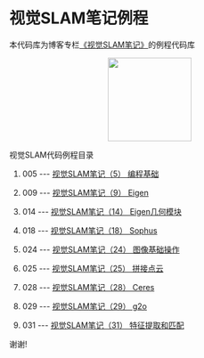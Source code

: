 # 视觉SLAM笔记例程
本代码库为博客专栏[《视觉SLAM笔记》](https://joveh-h.blog.csdn.net/article/category/9357175)的例程代码库

<div align=center><img src="https://img-blog.csdnimg.cn/20190917102044674.png" width="150" height="150" /></div>

视觉SLAM代码例程目录

1. 005 --- [视觉SLAM笔记（5） 编程基础](https://joveh-h.blog.csdn.net/article/details/101022916)

2. 009 --- [视觉SLAM笔记（9） Eigen](https://joveh-h.blog.csdn.net/article/details/101470881)

3. 014 --- [视觉SLAM笔记（14） Eigen几何模块](https://joveh-h.blog.csdn.net/article/details/101599067)

4. 018 --- [视觉SLAM笔记（18） Sophus](https://joveh-h.blog.csdn.net/article/details/101670053)

5. 024 --- [视觉SLAM笔记（24） 图像基础操作](https://joveh-h.blog.csdn.net/article/details/102362765)

6. 025 --- [视觉SLAM笔记（25） 拼接点云](https://joveh-h.blog.csdn.net/article/details/102362891)

7. 028 --- [视觉SLAM笔记（28） Ceres](https://joveh-h.blog.csdn.net/article/details/102373203)

8. 029 --- [视觉SLAM笔记（29） g2o](https://joveh-h.blog.csdn.net/article/details/102383331)

9. 031 --- [视觉SLAM笔记（31） 特征提取和匹配](https://joveh-h.blog.csdn.net/article/details/102396198)

谢谢!
